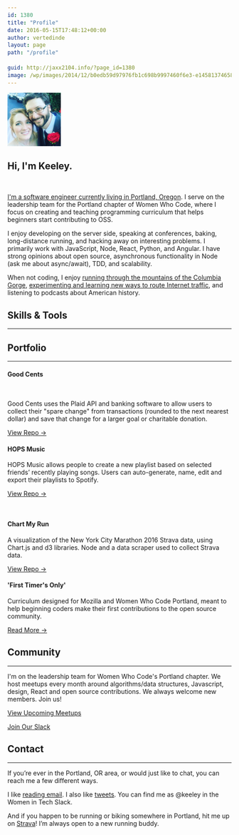 ```yaml
---
id: 1380
title: "Profile"
date: 2016-05-15T17:48:12+00:00
author: vertedinde
layout: page
path: "/profile"

guid: http://jaxx2104.info/?page_id=1380
image: /wp/images/2014/12/b0edb59d97976fb1c698b9997460f6e3-e1458137465824.jpg
---
```



<section class="text-left">
  <div class="container">
    <img src="keeley-pic.jpg" alt="keeley-pic" class="rounded-circle mx-auto d-block" width="120px">
    <h1 class="text-center">Hi, I'm Keeley.</h1>
    </br>
    <p class="lead text-muted"><a href="https://github.com/VerteDinde">I'm a software engineer currently living in Portland, Oregon</a>. I serve on the leadership team for the Portland chapter of Women Who Code, where I focus on creating and teaching programming curriculum that helps beginners start contributing to OSS.</p>
    <p class="lead text-muted">I enjoy developing on the server side, speaking at conferences, baking, long-distance running, and hacking away on interesting problems. I primarily work with JavaScript, Node, React, Python, and Angular. I have strong opinions about open source, asynchronous functionality in Node (ask me about async/await), TDD, and scalability.</p>
    <p class="lead text-muted">When not coding, I enjoy <a href="https://www.strava.com/athletes/3855756">running through the mountains of the Columbia Gorge</a>, <a href="https://blogs.oracle.com/ksplice/hijacking-http-traffic-on-your-home-subnet-using-arp-and-iptables">experimenting and learning new ways to route Internet traffic</a>, and listening to podcasts about American history.</p>
    <div class="service-box">
        <a href="https://github.com/vertedinde"><i class="fa fa-github fa-lg wow bounceIn" data-wow-duration="2.0s"></i></a>
        <a href="https://twitter.com/keeleyhammond"><i class="fa fa fa-twitter fa-lg wow bounceIn" data-wow-duration="2.0s"></i></a>
        <a href="https://www.linkedin.com/in/keeleyhammond"><i class="fa fa fa-linkedin fa-lg wow bounceIn" data-wow-duration="2.0s"></i></a>
        <a href="https://codepen.io/VerteDinde/"><i class="fa fa fa-codepen fa-lg wow bounceIn" data-wow-duration="2.0s"></i></a>
    </div>
  </div>
</section>

<section id="features" class="bg-bluegreen text-center">
  <div class="container">
    <div class="row">
      <div class="col-lg-12 ">
        <h2>Skills & Tools</h2>
        <hr class="light" />
      </div>
    </div>
  </div>
  <div class="container">
    <div class="row">
      <div class="col-lg-3 col-6">
        <div class="service-box" data-toggle="tooltip" data-placement="top" title="JavaScript">
          <i class="fa-4x devicons devicons-javascript_badge wow bounceIn" data-wow-duration="2.0s"></i>
        </div>
      </div>
      <div class="col-lg-3 col-6">
        <div class="service-box" data-toggle="tooltip" data-placement="top" title="Node.js">
          <i class="fa-4x devicons devicons-nodejs wow bounceIn" data-wow-duration="2.0s"></i>
        </div>
      </div>
      <div class="col-lg-3 col-6">
        <div class="service-box" data-toggle="tooltip" data-placement="top" title="React">
          <i class="fa-4x devicons devicons-react wow bounceIn" data-wow-duration="2.0s"></i>
        </div>
      </div>
      <div class="col-lg-3 col-6 ">
        <div class="service-box" data-toggle="tooltip" data-placement="top" title="npm">
          <i class="fa-4x devicons devicons-npm wow bounceIn" data-wow-duration="2.0s"></i>
        </div>
      </div>
    </div>
    <div class="row">
      <div class="col-lg-3 col-6 ">
        <div class="service-box" data-toggle="tooltip" data-placement="top" title="Python">
          <i class="fa-4x devicons devicons-python wow bounceIn" data-wow-duration="2.0s"></i>
        </div>
      </div>
      <div class="col-lg-3 col-6 ">
        <div class="service-box" data-toggle="tooltip" data-placement="top" title="CSS">
          <i class="fa-4x devicons devicons-css3 wow bounceIn" data-wow-duration="2.0s"></i>
        </div>
      </div>
      <div class="col-lg-3 col-6 ">
        <div class="service-box" data-toggle="tooltip" data-placement="top" title="MongoDB">
          <i class="fa-4x devicons devicons-mongodb wow bounceIn" data-wow-duration="2.0s"></i>
        </div>
      </div>
      <div class="col-lg-3 col-6 ">
        <div class="service-box" data-toggle="tooltip" data-placement="top" title="Angular">
          <i class="fa-4x devicons devicons-angular wow bounceIn" data-wow-duration="2.0s"></i>
        </div>
      </div>
    </div>
    <div class="row">
      <div class="col-lg-3 col-6 ">
        <div class="service-box" data-toggle="tooltip" data-placement="top" title="PHP">
          <i class="fa-4x devicons devicons-postgresql wow bounceIn" data-wow-duration="2.0s"></i>
        </div>
      </div>
      <div class="col-lg-3 col-6 ">
        <div class="service-box" data-toggle="tooltip" data-placement="top" title="Git">
          <i class="fa-4x devicons devicons-git wow bounceIn" data-wow-duration="2.0s"></i>
        </div>
      </div>
      <div class="col-lg-3 col-6 ">
        <div class="service-box" data-toggle="tooltip" data-placement="top" title="Firebase">
          <i class="fa-4x devicons devicons-firebase wow bounceIn" data-wow-duration="2.0s"></i>
        </div>
      </div>
            <div class="col-lg-3 col-6">
        <div class="service-box" data-toggle="tooltip" data-placement="top" title="HTML">
          <i class="fa-4x devicons devicons-html5 wow bounceIn" data-wow-duration="2.0s"></i>
        </div>
      </div>
    </div>
  </div>
</section>

<section class="portfolio text-center" id="portfolio">
  <div class="container">
    <div class="row">
      <div class="col-lg-12">
        <h2>Portfolio </h2>
        <hr class="primary" />
      </div>
    </div>
  </div>
  <div class="container">
    <div class="row">
      <div class="col-md-6 wow slideInLeft" data-wow-duration="1.0s">
        <h4>Good Cents</h4>
        <img src="" />
        <p>Good Cents uses the Plaid API and banking software to allow users to collect their "spare change" from transactions (rounded to the next nearest dollar) and save that change for a larger goal or charitable donation.</p>
        <p><a a href="">View Repo →</a></p>
      </div>
      <div class="col-md-6 wow slideInRight" data-wow-duration="1.0s">
        <h4>HOPS Music</h4>
        <p>HOPS Music allows people to create a new playlist based on selected friends’ recently playing songs. Users can auto-generate, name, edit and export their playlists to Spotify.</p>
        <p><a a href="">View Repo →</a></p>
      </div>
    </div>
    </br>
    <div class="row">
      <div class="col-md-6 wow slideInLeft" data-wow-duration="1.0s">
        <h4>Chart My Run</h4>
        <p>A visualization of the New York City Marathon 2016 Strava data, using Chart.js and d3 libraries. Node and a data scraper used to collect Strava data.</p>
        <p><a a href="">View Repo →</a></p>
      </div>
      <div class="col-md-6 wow slideInRight" data-wow-duration="1.0s">
        <h4>'First Timer's Only'</h4>
        <p>Curriculum designed for Mozilla and Women Who Code Portland, meant to help beginning coders make their first contributions to the open source community.</p>
        <p><a a href="">Read More →</a></p>
      </div>
    </div>
  </div>
</section>

<section id="features" class="bg-bluegreen text-center">
  <div class="container">
    <div class="row">
      <div class="col-lg-12">
        <h2>Community </h2>
        <hr class="light" />
      </div>
    </div>
  </div>
  <div class="container">
    <div>
    <p>I'm on the leadership team for Women Who Code's Portland chapter. We host meetups every month around algorithms/data structures, Javascript, design, React and open source contributions. We always welcome new members. Join us!</p>
    </div>
    <div class="row">
      <div class="col-md-6" data-wow-duration="1.0s">
        <p><a href="">View Upcoming Meetups </a><i class="fa fa-meetup fa-lg wow bounceIn" data-wow-duration="2.0s"></i></p>
      </div>
      <div class="col-md-6" data-wow-duration="1.0s">
        <p><a href="">Join Our Slack </a><i class="fa fa-slack fa-lg wow bounceIn" data-wow-duration="2.0s"></i></p>
      </div>
    </div>
  </div>
</section>

<section id="contact">
  <div class="container text-left">
    <div class="row">
      <div class="col-lg-12 text-center">
        <h2>Contact </h2>
        <hr class="primary" />
    </div>
    <div class="container">
        <p class="text-muted">If you’re ever in the Portland, OR area, or would just like to chat, you can reach me a few different ways.</p>
        <p class="text-muted">I like <a href="mailto:keeleyhammond@gmail.com">reading email</a>. I also like <a href="https://twitter.com/keeleyhammond">tweets</a>. You can find me as @keeley in the Women in Tech Slack.</p>
        <p class="text-muted">And if you happen to be running or biking somewhere in Portland, hit me up on <a href="https://www.strava.com/athletes/3855756">Strava</a>! I’m always open to a new running buddy.</p>
      </div>
      <div class="service-box">
          <a href="https://github.com/vertedinde"><i class="fa fa-github fa-lg wow bounceIn" data-wow-duration="2.0s"></i></a>
          <a href="https://twitter.com/keeleyhammond"><i class="fa fa fa-twitter fa-lg wow bounceIn" data-wow-duration="2.0s"></i></a>
          <a href="https://www.linkedin.com/in/keeleyhammond"><i class="fa fa fa-linkedin fa-lg wow bounceIn" data-wow-duration="2.0s"></i></a>
          <a href="https://codepen.io/VerteDinde/"><i class="fa fa fa-codepen fa-lg wow bounceIn" data-wow-duration="2.0s"></i></a>
      </div>
    </div>
  </div>
</section>